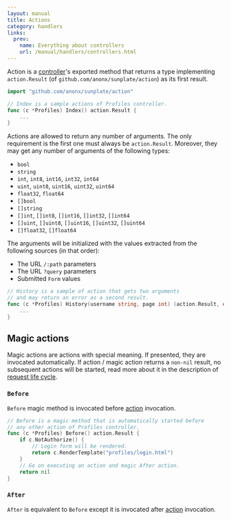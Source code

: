 ```yaml
---
layout: manual
title: Actions
category: handlers
links:
  prev:
    name: Everything about controllers
    url: /manual/handlers/controllers.html
---
```

Action is a [controller](controllers.html)'s exported method that returns a type implementing
`action.Result` (of `github.com/anonx/sunplate/action`) as its first result.

```go
import "github.com/anonx/sunplate/action"

// Index is a sample actions of Profiles controller.
func (c *Profiles) Index() action.Result {
	...
}
```

Actions are allowed to return any number of arguments. The only requirement is the first
one must always be `action.Result`.
Moreover, they may get any number of arguments of the following types:

* `bool`
* `string`
* `int`, `int8`, `int16`, `int32`, `int64`
* `uint`, `uint8`, `uint16`, `uint32`, `uint64`
* `float32`, `float64`
* `[]bool`
* `[]string`
* `[]int`, `[]int8`, `[]int16`, `[]int32`, `[]int64`
* `[]uint`, `[]uint8`, `[]uint16`, `[]uint32`, `[]uint64`
* `[]float32`, `[]float64`

The arguments will be initialized with the values extracted from the following sources (in that order):

* The URL `/:path` parameters
* The URL `?query` parameters
* Submitted `Form` values

```go
// History is a sample of action that gets two arguments
// and may return an error as a second result.
func (c *Profiles) History(username string, page int) (action.Result, error) {
	...
}
```

## Magic actions
Magic actions are actions with special meaning. If presented, they are invocated automatically.
If action / magic action returns a `non-nil` result, no subsequent actions will be started, read more
about it in the description of [request life cycle](controllers.html#request-life-cycle).

### `Before`
`Before` magic method is invocated before [action](#actions) invocation.

```go
// Before is a magic method that is automatically started before
// any other action of Profiles controller.
func (c *Profiles) Before() action.Result {
	if c.NotAuthorize() {
		// Login form will be rendered.
		return c.RenderTemplate("profiles/login.html")
	}
	// Go on executing an action and magic After action.
	return nil
}
```

### `After`
`After` is equivalent to `Before` except it is invocated after [action](#actions) invocation.
